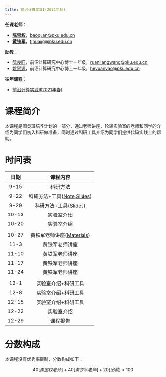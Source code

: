 ```yaml
---
title: 前沿计算实践I(2021年秋)
---
```


**任课老师**：  

* [**陈宝权**](http://cfcs.pku.edu.cn/baoquan/)，baoquan@pku.edu.cn
* [**黄铁军**](https://www.pkuml.org/staff/tjhuang.html)，tjhuang@pku.edu.cn

**助教**：

* [阮良旺](https://lwruan.com)，前沿计算研究中心博士一年级，ruanliangwang@pku.edu.cn
* [姚贺源](https://cfcs.pku.edu.cn/people/graduate_students/2021/index.htm)，前沿计算研究中心博士一年级，heyuanyao@pku.edu.cn

**往年课程**：

* [前沿计算实践II(2021年春)](./2021-spring/index.html)

# 课程简介

本课程是图灵班培养计划的一部分，通过老师讲座、轮转实验室的老师和同学的介绍为同学们初入科研做准备，同时通过科研工具介绍为同学们提供代码实践上的帮助。

# 时间表

|日期|课程内容|
|:-:|:-:|
|9-15|科研方法|
|9-22|科研方法+工具([Note](./html-gen/lecture-1.html),[Slides](./assets/linux-basic.pdf))|
|9-29|科研方法+工具([Slides](./assets/Vscode&Vim.pdf))|
|10-13|实验室介绍|
|10-20|实验室介绍|
|||
|10-27|黄铁军老师讲座([Materials](assets/黄铁军老师阅读材料.zip))|
|11-3|黄铁军老师讲座|
|11-10|黄铁军老师讲座|
|11-17|黄铁军老师讲座|
|11-24|黄铁军老师讲座|
|||
|12-1|实验室介绍+科研工具|
|12-8|实验室介绍+科研工具|
|12-15|实验室介绍+科研工具|
|12-22|实验室介绍|
|12-29|课程报告|

# 分数构成

本课程没有优秀率限制，分数构成如下：

$$40[陈宝权老师] + 40[黄铁军老师]+20[出勤]=100$$